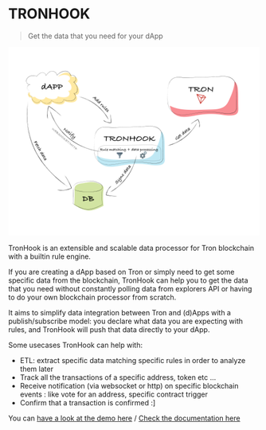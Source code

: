 # TRONHOOK

> Get the data that you need for your dApp

![TronHook architecture and features](https://raw.githubusercontent.com/tronhook/docs/master/images/tronhook.png)

TronHook is an extensible and scalable data processor for Tron blockchain with a builtin rule engine.

If you are creating a dApp based on Tron or simply need to get some specific data from the blockchain, TronHook can help you to get the data that you need without constantly polling data from explorers API or having to do your own blockchain processor from scratch. 

It aims to simplify data integration between Tron and (d)Apps with a publish/subscribe model: you declare what data you are expecting with rules, and TronHook will push that data directly to your dApp.

Some usecases TronHook can help with:

- ETL: extract specific data matching specific rules in order to analyze them later
- Track all the transactions of a specific address, token etc ...
- Receive notification (via websocket or http) on specific blockchain events : like vote for an address, specific contract trigger
- Confirm that a transaction is confirmed :]

You can  [have a look at the demo here](https://tronhook.github.io/demo) / [Check the documentation here](https://tronhook.github.io/demo)